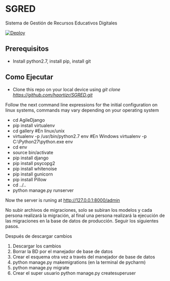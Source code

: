 # SGRED
Sistema de Gestión de Recursos Educativos Digitales

[![Deploy](https://www.herokucdn.com/deploy/button.svg)](https://heroku.com/deploy)
## Prerequisitos
* Install python2.7, install pip, install git
## Como Ejecutar 
* Clone this repo on your local device using *git clone https://github.com/haortizr/SGRED.git*

Follow the next command line expressions for the initial configuration on linux systems, commands may vary depending on your operating system

* cd AgileDjango
* pip install virtualenv
* cd gallery
#En linux/unix
* virtualenv -p /usr/bin/python2.7 env
#En Windows
virtualenv -p C:\Python27\python.exe env
* cd env
* source bin/activate
* pip install django
* pip install psycopg2
* pip install whitenoise
* pip install gunicorn
* pip install Pillow
* cd ../..
* python manage.py runserver

Now the server is runing at 
http://127.0.0.1:8000/admin


No subir archivos de migraciones, solo se subiran los modelos y cada persona realizará la migración, al final una persona realizará la ejecución de las migraciones en la base de datos de producción. Seguir los siguientes pasos.

Después de descargar cambios

1. Descargar los cambios
2. Borrar la BD por el manejador de base de datos
3. Crear el esquema otra vez a través del manejador de base de datos
4. python manage.py makemigrations (en la terminal de pycharm)
5. python manage.py migrate
6. Crear el super usuario python manage.py createsuperuser




